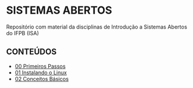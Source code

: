 # SISTEMAS ABERTOS

Repositório com material da disciplinas de Introdução a Sistemas Abertos do IFPB (ISA)

## CONTEÚDOS

* [00 Primeiros Passos](https://github.com/ifpb/SistemasAbertos/tree/main/Level_1_ISA/00_Primeiros_Passos/Readme.md)
* [01 Instalando o Linux](https://github.com/ifpb/SistemasAbertos/tree/main/Level_1_ISA/01_Intalando_o_Linux/Readme.md)
* [02 Conceitos Básicos](https://github.com/ifpb/SistemasAbertos/tree/main/Level_1_ISA/02_Conceitos_Basicos/Readme.md)